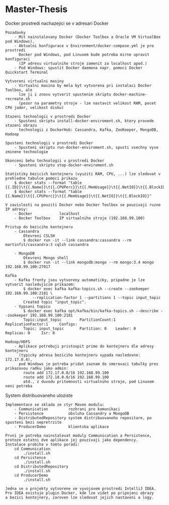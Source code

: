 # Master-Thesis

Docker prostredi nachazejici se v adresari Docker

	Pozadavky
		- Mit nainstalovany Docker (Docker Toolbox a Oracle VM VirtualBox pod Windows),
		- Aktualni konfigurace v Environment/docker-compose.yml je pro prostredi
		  Docker pod Windows, pod Linuxem bude potreba mirne upravit konfiguraci
		  (IP adresu virtualniho stroje zamenit za localhost apod.)
		- Pod Windows: spustit Docker daemona napr. pomoci Docker Quickstart Terminal

	Vytvoreni virtualni masiny
		- Virtualni masina by mela byt vytvorena pri instalaci Docker Toolbox, ale
		  lze ji i znovu vytvorit spustenim skriptu docker-machine-recreate.sh
		  (pozor na parametry stroje - lze nastavit velikost RAM, pocet CPU jader, velikost disku)

	Stazeni technologii v prostredi Docker
		- Spusteni skriptu install-docker-enviroment.sh, ktery provede stazeni obrazu
		  technologii z DockerHub: Cassandra, Kafka, ZooKeeper, MongoDB, Hadoop

	Spusteni technologii v prostredi Docker
		- Spusteni skriptu run-docker-enviroment.sh, spusti vsechny vyse zminene technologie

	Ukonceni behu technologii v prostredi Docker
		- Spusteni skriptu stop-docker-enviroment.sh
	
	Statistiky bezicich kontejneru (vyuziti RAM, CPU, ...) lze sledovat v prehledne tabulce pomoci prikazu
		$ docker stats --format "table {{.ID}}\t{{.Name}}\t{{.CPUPerc}}\t{{.MemUsage}}\t{{.NetIO}}\t{{.BlockIO}}"
		$ docker stats --format "table {{.Name}}\t{{.CPUPerc}}\t{{.MemUsage}}\t{{.NetIO}}\t{{.BlockIO}}"

	V zavislosti na pouziti Docker nebo Docker Toolbox se pouzivaji ruzne IP adresy:
		- Docker			localhost
		- Docker Toolbox	IP virtualniho stroje (192.168.99.100)
	
	Pristup do beziciho kontejneru
		- Cassandra
			Otevreni CSLSH
			$ docker run -it --link cassandra:cassandra --rm martinfit/cassandra:3 cqlsh cassandra
	
		- MongoDB
			Otevreni Mongo shell
			$ docker run -it --link mongodb:mongo --rm mongo:3.4 mongo 192.168.99.100:27017
	
	Kafka
		- Kafka fronty jsou vytvoreny automaticky, pripadne je lze vytvorit nasledujicim prikazem:
			$ docker exec kafka kafka-topics.sh --create --zookeeper 192.168.99.100:2181 \
				--replication-factor 1 --partitions 1 --topic input_topic
			Created topic "input_topic".
		- Vypsani topicu
			$ docker exec kafka opt/kafka/bin/kafka-topics.sh --describe --zookeeper 192.168.99.100:2181
			Topic:input_topic        PartitionCount:1        ReplicationFactor:1     Configs:
			Topic: input_topic       Partition: 0    Leader: 0       Replicas: 0     Isr: 0
	
	Hadoop/HDFS
		- Aplikace potrebuji pristoupit primo do kontejneru dle adresy kontejneru
		  (typicky adresa beziciho kontejneru vypada nasledovne: 172.17.0.4),
		  pod Windows je potreba pridat zaznam do smerovaci tabulky pres prikazovou radku jako admin:
			route add 172.17.0.0/16 192.168.99.100
			route add 172.18.0.0/16 192.168.99.100
			atd., z duvodu pritomnosti virtualniho stroje, pod Linuxem neni potreba

System distribuovaneho uloziste

	Implementace se sklada ze ctyr Maven modulu:
		- Communication			rozhrani pro komunikaci
		- Persistence			obsluha Cassandry a MongoDB
		- DistributedRepository	system distribuovaneho repositare, po spusteni bezi nepretrzite
		- ProducerDemo			klientska aplikace
	
	Prvni je potreba nainstalovat moduly Communication a Persistence,
	protoze ostatni dve aplikace jej pouzivaji jako dependency.
	Instalace probiha v tomto poradi:
		cd Communication
			./install.sh
		cd Persistence
			./install.sh
		cd DistributedRepository
			./install.sh
		cd ProducerDemo
			./install.sh
	
	Jedna se o projekty vytvorene ve vyvojovem prostredi IntelliJ IDEA.
	Pro IDEA existuje plugin Docker, kde lze videt po pripojeni obrazy
	a bezici kontejnery, zaroven lze sledovat jejich nastaveni a logy.
